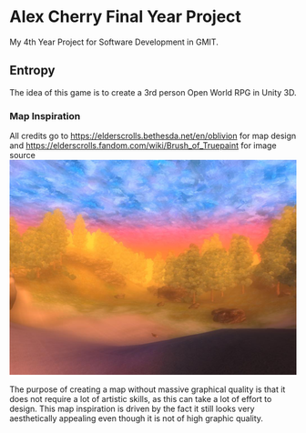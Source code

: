 # Alex Cherry Final Year Project
My 4th Year Project for Software Development in GMIT.

## Entropy
The idea of this game is to create a 3rd person Open World RPG in Unity 3D.

### Map Inspiration 

All credits go to https://elderscrolls.bethesda.net/en/oblivion for map design and https://elderscrolls.fandom.com/wiki/Brush_of_Truepaint for image source
![alt test](readmescreenshots/PaintedWorld.jpg)

The purpose of creating a map without massive graphical quality is that it does not require a lot of artistic skills, as this can take a lot of effort to design. This map inspiration is driven by the fact it still looks very aesthetically appealing even though it is not of high graphic quality.


